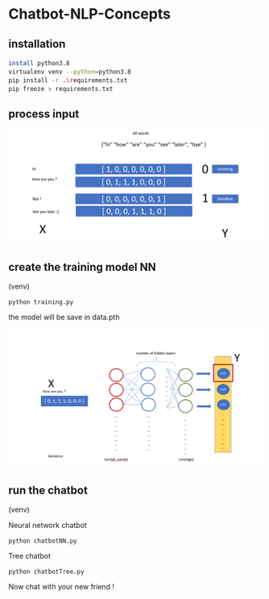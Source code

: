 # Chatbot-NLP-Concepts

## installation

```bash
install python3.8
virtualenv venv --python=python3.8
pip install -r .\requirements.txt
pip freeze > requirements.txt
```
## process input

![Screenshot](NLP_process.png)

## create the training model NN
(venv)

```
python training.py
```

the model will be save in data.pth

![Screenshot](NN_diagram.png)

## run the chatbot

(venv)

Neural network chatbot

```
python chatbotNN.py
```

Tree chatbot

```
python chatbotTree.py
```

Now chat with your new friend !
